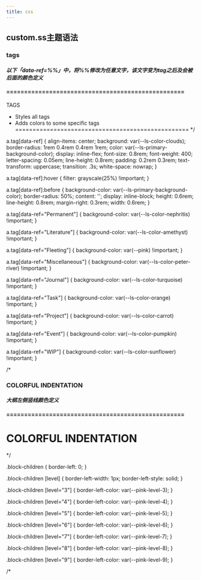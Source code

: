 ```yaml
---
title: css
---
```


## custom.ss主题语法
### tags
#### *以下「data-ref=%%」中，将%%修改为任意文字，该文字变为tag之后及会被后面的颜色定义*
#### ==================================================
TAGS
- Styles all tags
- Adds colors to some specific tags
==================================================
*/

a.tag[data-ref] {
    align-items: center;
    background: var(--ls-color-clouds);
    border-radius: 1rem 0.4rem 0.4rem 1rem;
    color: var(--ls-primary-background-color);
    display: inline-flex;
    font-size: 0.8rem;
    font-weight: 400;
    letter-spacing: 0.05em;
    line-height: 0.8rem;
    padding: 0.2rem 0.3rem;
    text-transform: uppercase;
    transition: .3s;
    white-space: nowrap;
}

a.tag[data-ref]:hover {
    filter: grayscale(25%) !important;
}

a.tag[data-ref]:before {
    background-color: var(--ls-primary-background-color);
    border-radius: 50%;
    content: '';
    display: inline-block;
    height: 0.6rem;
    line-height: 0.8rem;
    margin-right: 0.3rem;
    width: 0.6rem;
}

a.tag[data-ref="Permanent"] {
    background-color: var(--ls-color-nephritis) !important;
}

a.tag[data-ref="Literature"] {
    background-color: var(--ls-color-amethyst) !important;
}

a.tag[data-ref="Fleeting"] {
    background-color: var(--pink) !important;
}

a.tag[data-ref="Miscellaneous"] {
    background-color: var(--ls-color-peter-river) !important;
}

a.tag[data-ref="Journal"] {
    background-color: var(--ls-color-turquoise) !important;
}

a.tag[data-ref="Task"] {
    background-color: var(--ls-color-orange) !important;
}

a.tag[data-ref="Project"] {
    background-color: var(--ls-color-carrot) !important;
}

a.tag[data-ref="Event"] {
    background-color: var(--ls-color-pumpkin) !important;
}

a.tag[data-ref="WIP"] {
    background-color: var(--ls-color-sunflower) !important;
}

/*
### COLORFUL INDENTATION
#### *大纲左侧竖线颜色定义*
#### ==================================================
COLORFUL INDENTATION
==================================================
*/

.block-children {
    border-left: 0;
}

.block-children [level] {
    border-left-width: 1px;
    border-left-style: solid;
}

.block-children [level="3"] {
    border-left-color: var(--pink-level-3);
}

.block-children [level="4"] {
    border-left-color: var(--pink-level-4);
}

.block-children [level="5"] {
    border-left-color: var(--pink-level-5);
}

.block-children [level="6"] {
    border-left-color: var(--pink-level-6);
}

.block-children [level="7"] {
    border-left-color: var(--pink-level-7);
}

.block-children [level="8"] {
    border-left-color: var(--pink-level-8);
}

.block-children [level="9"] {
    border-left-color: var(--pink-level-9);
}

/*
